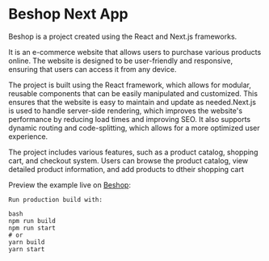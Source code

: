 # Beshop Next App
Beshop is a project created using the React and Next.js frameworks. 

It is an e-commerce website that allows users to purchase various products online. The website is designed to be user-friendly and responsive, ensuring that users can access it from any device.

The project is built using the React framework, which allows for modular, reusable components that can be easily manipulated and customized. This ensures that the website is easy to maintain and update as needed.Next.js is used to handle server-side rendering, which improves the website's performance by reducing load times and improving SEO. It also supports dynamic routing and code-splitting, which allows for a more optimized user experience.

The project includes various features, such as a product catalog, shopping cart, and checkout system. Users can browse the product catalog, view detailed product information, and add products to dtheir shopping cart


Preview the example live on [Beshop](https://beshop-front.vercel.app/):

```
Run production build with:

bash
npm run build
npm run start
# or
yarn build
yarn start
```
